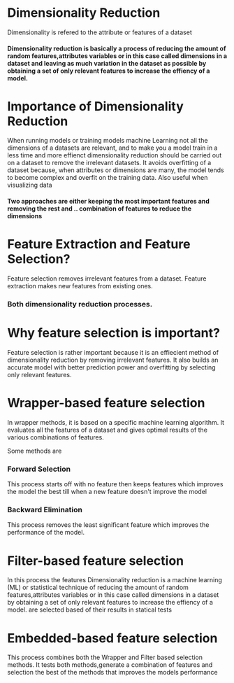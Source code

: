 # Dimensionality Reduction

 Dimensionality is refered to the attribute or features of a dataset
 

 
#### Dimensionality reduction is basically a process of reducing the amount of random features,attributes variables or in this case called dimensions in a dataset  and leaving as much variation in the dataset as possible by obtaining a set of only relevant features to increase the effiency of a model.



# Importance of Dimensionality Reduction

When running models or training models machine Learning not all the dimensions of a datasets are relevant, and to make you a model train in a less time and more effienct dimensionality reduction should be carried out on a dataset to remove the irrelevant datasets. It avoids overfitting of a dataset because, when attributes or dimensions are many, the model tends to become complex and overfit on the training data. Also useful when visualizing data

#### Two approaches are either keeping the most important features and removing the rest and .. combination of features to reduce the dimensions


# Feature Extraction and Feature Selection? 
Feature selection removes irrelevant features from a dataset.
Feature extraction  makes new features from existing ones.

### Both dimensionality reduction processes.


# Why feature selection is important?
Feature selection is rather important because it is an effiecient method of dimensionality reduction by removing irrelevant features. It also builds an accurate model with better prediction power and overfitting by selecting only relevant features.


# Wrapper-based feature selection
In wrapper methods, it is based on a specific machine learning algorithm.
It evaluates all the features of a dataset and gives optimal results of the various combinations of features.

Some methods are 

### Forward Selection
This process starts off with no feature then keeps features which improves the model the best till when a new feature doesn't improve the model

### Backward Elimination
This process removes the least significant feature which improves the performance of the model.


# Filter-based feature selection
In this process the features Dimensionality reduction is a machine learning (ML) or statistical technique of reducing the amount of random features,attributes variables or in this case called dimensions in a dataset by obtaining a set of only relevant features to increase the effiency of a model. are selected based of their results in statical tests



# Embedded-based feature selection
This process combines both the Wrapper and Filter based selection methods. It tests both methods,generate a combination of features and selection the best of the methods that improves the models performance
